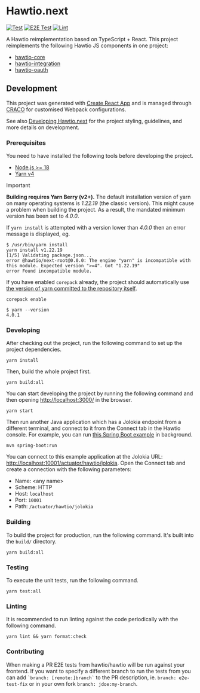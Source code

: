 # Hawtio.next

[![Test](https://github.com/hawtio/hawtio-next/actions/workflows/test.yml/badge.svg)](https://github.com/hawtio/hawtio-next/actions/workflows/test.yml)
[![E2E Test](https://github.com/hawtio/hawtio-next/actions/workflows/e2e-test.yml/badge.svg)](https://github.com/hawtio/hawtio-next/actions/workflows/e2e-test.yml)
[![Lint](https://github.com/hawtio/hawtio-next/actions/workflows/lint.yml/badge.svg)](https://github.com/hawtio/hawtio-next/actions/workflows/lint.yml)

A Hawtio reimplementation based on TypeScript + React.
This project reimplements the following Hawtio JS components in one project:

- [hawtio-core](https://github.com/hawtio/hawtio-core)
- [hawtio-integration](https://github.com/hawtio/hawtio-integration)
- [hawtio-oauth](https://github.com/hawtio/hawtio-oauth)

## Development

This project was generated with [Create React App](https://create-react-app.dev/) and is managed through [CRACO](https://craco.js.org/) for customised Webpack configurations.

See also [Developing Hawtio.next](./docs/developing.md) for the project styling, guidelines, and more details on development.

### Prerequisites

You need to have installed the following tools before developing the project.

- [Node.js >= 18](https://nodejs.org/en/)
- [Yarn v4](https://yarnpkg.com/getting-started/install)

> [!IMPORTANT]
> **Building requires Yarn Berry (v2+).**
> The default installation version of yarn on many operating systems is _1.22.19_ (the classic version). This might cause a problem when building the project. As a result, the mandated minimum version has been set to _4.0.0_.
>
> If `yarn install` is attempted with a version lower than _4.0.0_ then an error message is displayed, eg.
>
> ```console
> $ /usr/bin/yarn install
> yarn install v1.22.19
> [1/5] Validating package.json...
> error @hawtio/next-root@0.0.0: The engine "yarn" is incompatible with this module. Expected version ">=4". Got "1.22.19"
> error Found incompatible module.
> ```
>
> If you have enabled `corepack` already, the project should automatically use [the version of yarn committed to the repository itself](.yarn/releases/yarn-4.0.1.cjs).
>
> ```console
> corepack enable
> ```
>
> ```console
> $ yarn --version
> 4.0.1
> ```

### Developing

After checking out the project, run the following command to set up the project dependencies.

```console
yarn install
```

Then, build the whole project first.

```console
yarn build:all
```

You can start developing the project by running the following command and then opening <http://localhost:3000/> in the browser.

```console
yarn start
```

Then run another Java application which has a Jolokia endpoint from a different terminal, and connect to it from the Connect tab in the Hawtio console. For example, you can run [this Spring Boot example](https://github.com/hawtio/hawtio/tree/main/examples/springboot) in background.

```console
mvn spring-boot:run
```

You can connect to this example application at the Jolokia URL: <http://localhost:10001/actuator/hawtio/jolokia>. Open the Connect tab and create a connection with the following parameters:

- Name: \<any name\>
- Scheme: HTTP
- Host: `localhost`
- Port: `10001`
- Path: `/actuator/hawtio/jolokia`

### Building

To build the project for production, run the following command. It's built into the `build/` directory.

```console
yarn build:all
```

### Testing

To execute the unit tests, run the following command.

```console
yarn test:all
```

### Linting

It is recommended to run linting against the code periodically with the following command.

```console
yarn lint && yarn format:check
```

### Contributing

When making a PR E2E tests from hawtio/hawtio will be run against your frontend.
If you want to specify a different branch to run the tests from you can add
`` `branch: [remote:]branch` `` to the PR description, ie. `branch: e2e-test-fix` or in your own fork `branch: jdoe:my-branch`.
